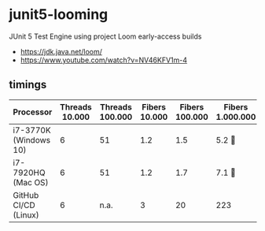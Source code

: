 # junit5-looming
JUnit 5 Test Engine using project Loom early-access builds

- https://jdk.java.net/loom/
- https://www.youtube.com/watch?v=NV46KFV1m-4

## timings

| Processor             	| Threads 10.000 	| Threads 100.000 	| Fibers 10.000 	| Fibers 100.000 	| Fibers 1.000.000 	|
|-----------------------	|----------------	|-----------------	|---------------	|----------------	|------------------	|
| i7-3770K (Windows 10) 	| 6              	| 51              	| 1.2           	| 1.5            	| 5.2 :rocket:      |
| i7-7920HQ (Mac OS)    	| 6              	| 51              	| 1.2           	| 1.7            	| 7.1 :rocket:     	|
| GitHub CI/CD (Linux)  	| 6              	| n.a.            	| 3             	| 20             	| 223              	|
